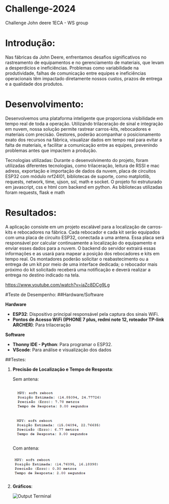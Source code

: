 # Challenge-2024
Challenge John deere 1ECA - WS group

# Introdução:
   Nas fábricas da John Deere, enfrentamos desafios significativos no rastreamento de equipamentos e no gerenciamento de materiais, que levam a desperdícios e ineficiências. Problemas como variabilidade na produtividade, falhas de comunicação entre equipes e ineficiências operacionais têm impactado diretamente nossos custos, prazos de entrega e a qualidade dos produtos.

# Desenvolvimento:
  Desenvolvemos uma plataforma inteligente que proporciona visibilidade em tempo real de toda a operação. Utilizando trilaceração de sinal e integração em nuvem, nossa solução permite rastrear carros-kits, rebocadores e materiais com precisão. Gestores, poderão acompanhar o posicionamento exato dos recursos na fábrica, visualizar dados em tempo real para evitar a falta de materiais, e facilitar a comunicação entre as equipes, prevenindo problemas antes que impactem a produção.

Tecnologias utilizadas:
   Durante o desenvolvimento do projeto, foram utilizadas diferentes tecnologias, como trilaceração, leitura de RSSI e mac adress, exportação e importação de dados da nuvem, placa de circuitos ESP32 com módulo nrf24l01, bibliotecas de suporte, como matplotlib, requests, network, time, ujson, ssl, math e socket.
   O projeto foi estruturado em javascript, css e html com backend em python. As bibliotecas utilizadas foram requests, flask e math

# Resultados:
   A aplicação consiste em um projeto escalável para a localização de carros-kits e rebocadores na fábrica. Cada rebocador e cada kit serão equipados com uma placa de circuito ESP32, conectada a uma antena. Essa placa será responsável por calcular continuamente a localização do equipamento e enviar esses dados para a nuvem. O backend do servidor extrairá essas informações e as usará para mapear a posição dos rebocadores e kits em tempo real. Os montadores poderão solicitar o reabastecimento ou a entrega de um kit por meio de uma interface dedicada; o rebocador mais próximo do kit solicitado receberá uma notificação e deverá realizar a entrega no destino indicado na tela.

https://www.youtube.com/watch?v=iaZc8DCg9Lg

#Teste de Desempenho:
##Hardware/Software

**Hardware**
- **ESP32**: Dispositivo principal responsável pela captura dos sinais WiFi.
- **Pontos de Acesso WiFi (IPHONE 7 plus, redmi note 12, roteador TP-link ARCHER)**: Para trilaceração

**Software**
- **Thonny IDE - Python**: Para programar o ESP32.
- **VScode**: Para análise e visualização dos dados

##Testes:

1. **Precisão de Localização e Tempo de Resposta**:

   Sem antena:
   
   ![Output Terminal](assets/teste_de_precisao_e_tempo_sem_antena_1.png)

   ![Output Terminal](assets/teste_de_precisao_e_tempo_sem_antena_2.png)

   Com antena:
   
   ![Output Terminal](assets/teste_de_precisao_e_tempo_com_antena_1.png)
3. **Gráficos**:

   ![Output Terminal](assets/gráfico.png)
